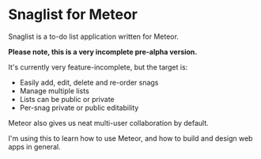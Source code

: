 # Snaglist for Meteor

Snaglist is a to-do list application written for Meteor.

**Please note, this is a very incomplete pre-alpha version.**

It's currently very feature-incomplete, but the target is:

- Easily add, edit, delete and re-order snags
- Manage multiple lists
- Lists can be public or private
- Per-snag private or public editability

Meteor also gives us neat multi-user collaboration by default.

I'm using this to learn how to use Meteor, and how to build and design web apps in general.